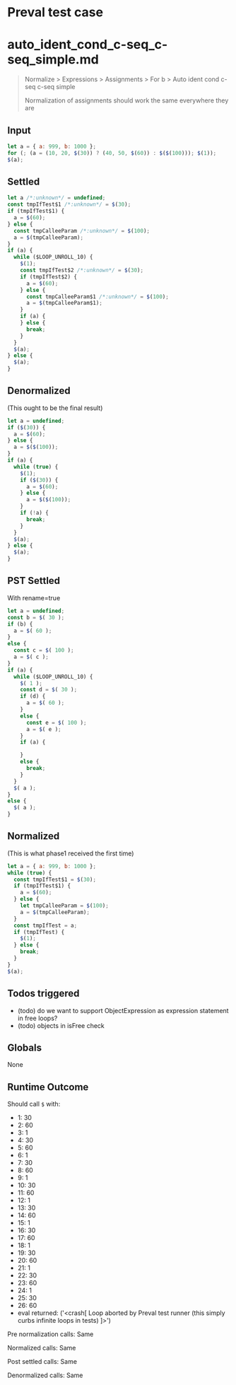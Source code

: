 # Preval test case

# auto_ident_cond_c-seq_c-seq_simple.md

> Normalize > Expressions > Assignments > For b > Auto ident cond c-seq c-seq simple
>
> Normalization of assignments should work the same everywhere they are

## Input

`````js filename=intro
let a = { a: 999, b: 1000 };
for (; (a = (10, 20, $(30)) ? (40, 50, $(60)) : $($(100))); $(1));
$(a);
`````


## Settled


`````js filename=intro
let a /*:unknown*/ = undefined;
const tmpIfTest$1 /*:unknown*/ = $(30);
if (tmpIfTest$1) {
  a = $(60);
} else {
  const tmpCalleeParam /*:unknown*/ = $(100);
  a = $(tmpCalleeParam);
}
if (a) {
  while ($LOOP_UNROLL_10) {
    $(1);
    const tmpIfTest$2 /*:unknown*/ = $(30);
    if (tmpIfTest$2) {
      a = $(60);
    } else {
      const tmpCalleeParam$1 /*:unknown*/ = $(100);
      a = $(tmpCalleeParam$1);
    }
    if (a) {
    } else {
      break;
    }
  }
  $(a);
} else {
  $(a);
}
`````


## Denormalized
(This ought to be the final result)

`````js filename=intro
let a = undefined;
if ($(30)) {
  a = $(60);
} else {
  a = $($(100));
}
if (a) {
  while (true) {
    $(1);
    if ($(30)) {
      a = $(60);
    } else {
      a = $($(100));
    }
    if (!a) {
      break;
    }
  }
  $(a);
} else {
  $(a);
}
`````


## PST Settled
With rename=true

`````js filename=intro
let a = undefined;
const b = $( 30 );
if (b) {
  a = $( 60 );
}
else {
  const c = $( 100 );
  a = $( c );
}
if (a) {
  while ($LOOP_UNROLL_10) {
    $( 1 );
    const d = $( 30 );
    if (d) {
      a = $( 60 );
    }
    else {
      const e = $( 100 );
      a = $( e );
    }
    if (a) {

    }
    else {
      break;
    }
  }
  $( a );
}
else {
  $( a );
}
`````


## Normalized
(This is what phase1 received the first time)

`````js filename=intro
let a = { a: 999, b: 1000 };
while (true) {
  const tmpIfTest$1 = $(30);
  if (tmpIfTest$1) {
    a = $(60);
  } else {
    let tmpCalleeParam = $(100);
    a = $(tmpCalleeParam);
  }
  const tmpIfTest = a;
  if (tmpIfTest) {
    $(1);
  } else {
    break;
  }
}
$(a);
`````


## Todos triggered


- (todo) do we want to support ObjectExpression as expression statement in free loops?
- (todo) objects in isFree check


## Globals


None


## Runtime Outcome


Should call `$` with:
 - 1: 30
 - 2: 60
 - 3: 1
 - 4: 30
 - 5: 60
 - 6: 1
 - 7: 30
 - 8: 60
 - 9: 1
 - 10: 30
 - 11: 60
 - 12: 1
 - 13: 30
 - 14: 60
 - 15: 1
 - 16: 30
 - 17: 60
 - 18: 1
 - 19: 30
 - 20: 60
 - 21: 1
 - 22: 30
 - 23: 60
 - 24: 1
 - 25: 30
 - 26: 60
 - eval returned: ('<crash[ Loop aborted by Preval test runner (this simply curbs infinite loops in tests) ]>')

Pre normalization calls: Same

Normalized calls: Same

Post settled calls: Same

Denormalized calls: Same
